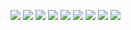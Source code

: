 ![](https://i.imgur.com/OhvTbXX.jpg)
![](https://i.imgur.com/oBd4TVH.jpg)
![](https://i.imgur.com/DnzbCGu.jpg)
![](https://i.imgur.com/3ER0BFw.jpg)
![](https://i.imgur.com/z2liVYm.jpg)
![](https://i.imgur.com/YsV4dXk.jpg)
![](https://i.imgur.com/GplnXyG.jpg)
![](https://i.imgur.com/2rgJ2pR.jpg)
![](https://i.imgur.com/Ifqm9tp.jpg)
